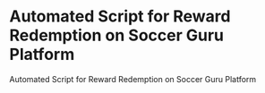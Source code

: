 # Automated Script for Reward Redemption on Soccer Guru Platform
Automated Script for Reward Redemption on Soccer Guru Platform
